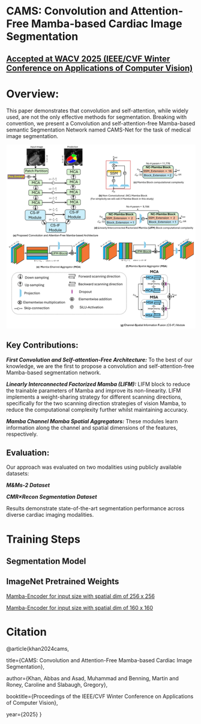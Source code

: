 # CAMS: Convolution and Attention-Free Mamba-based Cardiac Image Segmentation

## [Accepted at WACV 2025 (IEEE/CVF Winter Conference on Applications of Computer Vision)](https://wacv2025.thecvf.com/)


# Overview:
This paper demonstrates that convolution and self-attention, while widely used, are not the only effective methods for segmentation. Breaking with convention, we present a Convolution and self-attention-free Mamba-based semantic Segmentation Network named CAMS-Net for the task of medical image segmentation.

![image](https://github.com/kabbas570/CAMS-Net/blob/052ac53b678a907be29aaca6b4abdd7dbd973d7a/figures/main_r2.png)

## Key Contributions:
***First Convolution and Self-attention-Free Architecture:*** To the best of our knowledge, we are the first to propose a convolution and self-attention-free Mamba-based segmentation network. 

***Linearly Interconnected Factorized Mamba (LIFM):***  LIFM block to reduce the trainable parameters of Mamba and improve its non-linearity. LIFM implements a weight-sharing strategy for different scanning directions, specifically for the two scanning direction strategies of vision Mamba, to reduce the computational complexity further whilst maintaining accuracy.

***Mamba Channel Mamba Spatial Aggregators:***   These modules learn information along the channel and spatial dimensions of the features, respectively.

## Evaluation:
Our approach was evaluated on two modalities using publicly available datasets:

***M&Ms-2 Dataset***

***CMR×Recon Segmentation Dataset***

Results demonstrate state-of-the-art segmentation performance across diverse cardiac imaging modalities.

# Training Steps

## Segmentation Model 

## ImageNet Pretrained Weights

[Mamba-Encoder for input size with spatial dim of 256 x 256](https://drive.google.com/open?id=1IMmrYufVxRek3sVfrY1FZDax0NVpQy7g&usp=drive_copy)

[Mamba-Encoder for input size with spatial dim of 160 x 160](https://drive.google.com/open?id=1zmxagS6x7_osxNpoQxICSvNltVuNxJTC&usp=drive_copy)





# Citation
@article{khan2024cams,

  title={CAMS: Convolution and Attention-Free Mamba-based Cardiac Image Segmentation},
  
  author={Khan, Abbas and Asad, Muhammad and Benning, Martin and Roney, Caroline and Slabaugh, Gregory},
  
  booktitle={Proceedings of the IEEE/CVF Winter Conference on Applications of Computer Vision},
  
  year={2025}
}

